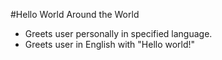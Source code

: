 #Hello World Around the World

* Greets user personally in specified language.
* Greets user in English with "Hello world!"
